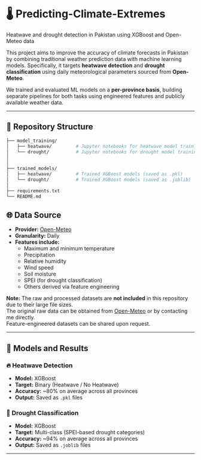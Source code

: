 # 🌡️ Predicting-Climate-Extremes
Heatwave and drought detection in Pakistan using XGBoost and Open-Meteo data

This project aims to improve the accuracy of climate forecasts in Pakistan by combining traditional weather prediction data with machine learning models. Specifically, it targets **heatwave detection** and **drought classification** using daily meteorological parameters sourced from **Open-Meteo**.  

We trained and evaluated ML models on a **per-province basis**, building separate pipelines for both tasks using engineered features and publicly available weather data.

---

## 📂 Repository Structure
```bash
├── model_training/
│   ├── heatwave/         # Jupyter notebooks for heatwave model training (per province)
│   └── drought/          # Jupyter notebooks for drought model training (per province)
│
│
├── trained_models/
│   ├── heatwave/         # Trained XGBoost models (saved as .pkl)
│   └── drought/          # Trained XGBoost models (saved as .joblib)
│
├── requirements.txt
└── README.md

```
## 🌐 Data Source

- **Provider:** [Open-Meteo](https://open-meteo.com/)
- **Granularity:** Daily
- **Features include:**
  - Maximum and minimum temperature
  - Precipitation
  - Relative humidity
  - Wind speed
  - Soil moisture
  - SPEI (for drought classification)
  - Others derived via feature engineering
    
**Note:** The raw and processed datasets are **not included** in this repository due to their large file sizes.  
The original raw data can be obtained from [Open-Meteo](https://open-meteo.com/) or by contacting me directly.  
Feature-engineered datasets can be shared upon request.

---

## 🤖 Models and Results

### 🔥 Heatwave Detection
- **Model:** XGBoost
- **Target:** Binary (Heatwave / No Heatwave)
- **Accuracy:** ~80% on average across all provinces
- **Output:** Saved as `.pkl` files

### 🌵 Drought Classification
- **Model:** XGBoost
- **Target:** Multi-class (SPEI-based drought categories)
- **Accuracy:** ~94% on average across all provinces
- **Output:** Saved as `.joblib` files

---



